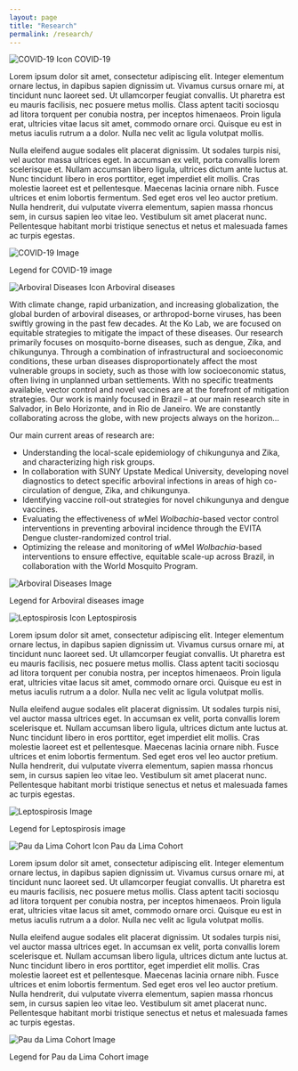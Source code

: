 ```yaml
---
layout: page
title: "Research"
permalink: /research/
---
```


<div class="research-section">

  <div class="research-item">
    <div class="icon-title">
      <img src="{{ "/assets/placeholder.svg" | relative_url }}" alt="COVID-19 Icon" class="research-icon">
      <span class="research-title">COVID-19</span>
    </div>
    <p>Lorem ipsum dolor sit amet, consectetur adipiscing elit. Integer elementum ornare lectus, in dapibus sapien dignissim ut. Vivamus cursus ornare mi, at tincidunt nunc laoreet sed. Ut ullamcorper feugiat convallis. Ut pharetra est eu mauris facilisis, nec posuere metus mollis. Class aptent taciti sociosqu ad litora torquent per conubia nostra, per inceptos himenaeos. Proin ligula erat, ultricies vitae lacus sit amet, commodo ornare orci. Quisque eu est in metus iaculis rutrum a a dolor. Nulla nec velit ac ligula volutpat mollis. </p>
    <p>Nulla eleifend augue sodales elit placerat dignissim. Ut sodales turpis nisi, vel auctor massa ultrices eget. In accumsan ex velit, porta convallis lorem scelerisque et. Nullam accumsan libero ligula, ultrices dictum ante luctus at. Nunc tincidunt libero in eros porttitor, eget imperdiet elit mollis. Cras molestie laoreet est et pellentesque. Maecenas lacinia ornare nibh. Fusce ultrices et enim lobortis fermentum. Sed eget eros vel leo auctor pretium. Nulla hendrerit, dui vulputate viverra elementum, sapien massa rhoncus sem, in cursus sapien leo vitae leo. Vestibulum sit amet placerat nunc. Pellentesque habitant morbi tristique senectus et netus et malesuada fames ac turpis egestas.</p>
    <img src="{{ "/assets/placeholder1.jpg" | relative_url }}" alt="COVID-19 Image" class="research-image">
    <p class="legend">Legend for COVID-19 image</p>
  </div>

  <div class="research-item">
    <div class="icon-title">
      <img src="{{ "/assets/placeholder.svg" | relative_url }}" alt="Arboviral Diseases Icon" class="research-icon">
      <span class="research-title">Arboviral diseases</span>
    </div>
    <p>With climate change, rapid urbanization, and increasing globalization, the global burden of arboviral diseases, or arthropod-borne viruses, has been swiftly growing in the past few decades. At the Ko Lab, we are focused on equitable strategies to mitigate the impact of these diseases. Our research primarily focuses on mosquito-borne diseases, such as dengue, Zika, and chikungunya. Through a combination of infrastructural and socioeconomic conditions, these urban diseases disproportionately affect the most vulnerable groups in society, such as those with low socioeconomic status, often living in unplanned urban settlements. With no specific treatments available, vector control and novel vaccines are at the forefront of mitigation strategies. Our work is mainly focused in Brazil – at our main research site in Salvador, in Belo Horizonte, and in Rio de Janeiro. We are constantly collaborating across the globe, with new projects always on the horizon…
    <p>Our main current areas of research are: </p>
    <ul>
      <li>Understanding the local-scale epidemiology of chikungunya and Zika, and characterizing high risk groups.</li>
      <li>In collaboration with SUNY Upstate Medical University, developing novel diagnostics to detect specific arboviral infections in areas of high co-circulation of dengue, Zika, and chikungunya.</li>
      <li>Identifying vaccine roll-out strategies for novel chikungunya and dengue vaccines.</li>
      <li>Evaluating the effectiveness of <i>w</i>Mel <i>Wolbachia</i>-based vector control interventions in preventing arboviral incidence through the EVITA Dengue cluster-randomized control trial.</li>
      <li>Optimizing the release and monitoring of <i>w</i>Mel <i>Wolbachia</i>-based interventions to ensure effective, equitable scale-up across Brazil, in collaboration with the World Mosquito Program.</li>
    </ul>
    <img src="{{ "/assets/placeholder2.jpg" | relative_url }}" alt="Arboviral Diseases Image" class="research-image">
    <p class="legend">Legend for Arboviral diseases image</p>
  </div>

  <div class="research-item">
    <div class="icon-title">
      <img src="{{ "/assets/placeholder.svg" | relative_url }}" alt="Leptospirosis Icon" class="research-icon">
      <span class="research-title">Leptospirosis</span>
    </div>
    <p>Lorem ipsum dolor sit amet, consectetur adipiscing elit. Integer elementum ornare lectus, in dapibus sapien dignissim ut. Vivamus cursus ornare mi, at tincidunt nunc laoreet sed. Ut ullamcorper feugiat convallis. Ut pharetra est eu mauris facilisis, nec posuere metus mollis. Class aptent taciti sociosqu ad litora torquent per conubia nostra, per inceptos himenaeos. Proin ligula erat, ultricies vitae lacus sit amet, commodo ornare orci. Quisque eu est in metus iaculis rutrum a a dolor. Nulla nec velit ac ligula volutpat mollis. </p>
    <p>Nulla eleifend augue sodales elit placerat dignissim. Ut sodales turpis nisi, vel auctor massa ultrices eget. In accumsan ex velit, porta convallis lorem scelerisque et. Nullam accumsan libero ligula, ultrices dictum ante luctus at. Nunc tincidunt libero in eros porttitor, eget imperdiet elit mollis. Cras molestie laoreet est et pellentesque. Maecenas lacinia ornare nibh. Fusce ultrices et enim lobortis fermentum. Sed eget eros vel leo auctor pretium. Nulla hendrerit, dui vulputate viverra elementum, sapien massa rhoncus sem, in cursus sapien leo vitae leo. Vestibulum sit amet placerat nunc. Pellentesque habitant morbi tristique senectus et netus et malesuada fames ac turpis egestas.</p>
    <img src="{{ "/assets/placeholder3.jpg" | relative_url }}" alt="Leptospirosis Image" class="research-image">
    <p class="legend">Legend for Leptospirosis image</p>
  </div>

  <div class="research-item">
    <div class="icon-title">
      <img src="{{ "/assets/placeholder.svg" | relative_url }}" alt="Pau da Lima Cohort Icon" class="research-icon">
      <span class="research-title">Pau da Lima Cohort</span>
    </div>
    <p>Lorem ipsum dolor sit amet, consectetur adipiscing elit. Integer elementum ornare lectus, in dapibus sapien dignissim ut. Vivamus cursus ornare mi, at tincidunt nunc laoreet sed. Ut ullamcorper feugiat convallis. Ut pharetra est eu mauris facilisis, nec posuere metus mollis. Class aptent taciti sociosqu ad litora torquent per conubia nostra, per inceptos himenaeos. Proin ligula erat, ultricies vitae lacus sit amet, commodo ornare orci. Quisque eu est in metus iaculis rutrum a a dolor. Nulla nec velit ac ligula volutpat mollis. </p>
    <p>Nulla eleifend augue sodales elit placerat dignissim. Ut sodales turpis nisi, vel auctor massa ultrices eget. In accumsan ex velit, porta convallis lorem scelerisque et. Nullam accumsan libero ligula, ultrices dictum ante luctus at. Nunc tincidunt libero in eros porttitor, eget imperdiet elit mollis. Cras molestie laoreet est et pellentesque. Maecenas lacinia ornare nibh. Fusce ultrices et enim lobortis fermentum. Sed eget eros vel leo auctor pretium. Nulla hendrerit, dui vulputate viverra elementum, sapien massa rhoncus sem, in cursus sapien leo vitae leo. Vestibulum sit amet placerat nunc. Pellentesque habitant morbi tristique senectus et netus et malesuada fames ac turpis egestas.</p>
    <img src="{{ "/assets/placeholder4.jpg" | relative_url }}" alt="Pau da Lima Cohort Image" class="research-image">
    <p class="legend">Legend for Pau da Lima Cohort image</p>
  </div>

</div>